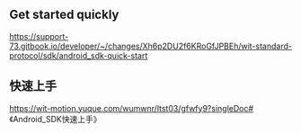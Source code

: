 
## Get started quickly

https://support-73.gitbook.io/developer/~/changes/Xh6p2DU2f6KRoGfJPBEh/wit-standard-protocol/sdk/android_sdk-quick-start

## 快速上手

https://wit-motion.yuque.com/wumwnr/ltst03/gfwfy9?singleDoc# 《Android_SDK快速上手》
